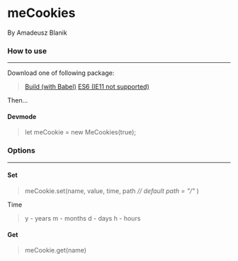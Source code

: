 # meCookies
By Amadeusz Blanik

### How to use
----
Download one of following package:
> [Build (with Babel)](https://raw.githubusercontent.com/amadeuszblanik/js-cookies/master/build/mecookies.js) 
> [ES6 (IE11 not supported)](https://raw.githubusercontent.com/amadeuszblanik/js-cookies/master/src/index.js)

Then…
> <script src="mecookies.js"></script>
> <script>
> let meCookie = new MeCookies();
> meCookie.set("hello", "world", "7d")
> </script>

#### Devmode
> let meCookie = new MeCookies(true);

### Options
----

#### Set
> meCookie.set(name, 
>    value, 
>    time, 
>    path *// default path = "/"*
>    )
>

Time
> y - years
> m - months
> d - days
> h - hours

#### Get
> meCookie.get(name)